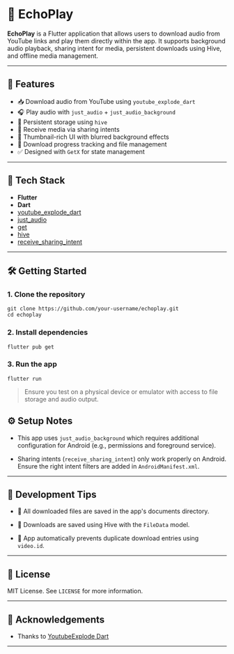 # 🎵 EchoPlay

**EchoPlay** is a Flutter application that allows users to download audio from YouTube links and play them directly within the app. It supports background audio playback, sharing intent for media, persistent downloads using Hive, and offline media management.

---

## 🚀 Features

- 📥 Download audio from YouTube using `youtube_explode_dart`
- 🎧 Play audio with `just_audio` + `just_audio_background`
- 💾 Persistent storage using `hive`
- 🔗 Receive media via sharing intents
- 🎨 Thumbnail-rich UI with blurred background effects
- 📂 Download progress tracking and file management
- ✅ Designed with `GetX` for state management

---


## 🧰 Tech Stack

- **Flutter**
- **Dart**
- [youtube_explode_dart](https://pub.dev/packages/youtube_explode_dart)
- [just_audio](https://pub.dev/packages/just_audio)
- [get](https://pub.dev/packages/get)
- [hive](https://pub.dev/packages/hive)
- [receive_sharing_intent](https://pub.dev/packages/receive_sharing_intent)

---

## 🛠️ Getting Started

### 1. Clone the repository

    git clone https://github.com/your-username/echoplay.git
    cd echoplay
### 2. Install dependencies


`flutter pub get`

### 3. Run the app


`flutter run`

> Ensure you test on a physical device or emulator with access to file storage and audio output.



## ⚙️ Setup Notes

-   This app uses  `just_audio_background`  which requires additional configuration for Android (e.g., permissions and foreground service).

-   Sharing intents (`receive_sharing_intent`) only work properly on Android. Ensure the right intent filters are added in  `AndroidManifest.xml`.


----------

## 🧪 Development Tips

-   📁 All downloaded files are saved in the app's documents directory.

-   🧠 Downloads are saved using Hive with the  `FileData`  model.

-   🛑 App automatically prevents duplicate download entries using  `video.id`.


----------

## 📜 License

MIT License. See  `LICENSE`  for more information.

----------

## 🙌 Acknowledgements

-   Thanks to  [YoutubeExplode Dart](https://github.com/Hexer10/youtube_explode_dart)



----------
